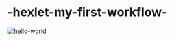 # -hexlet-my-first-workflow-

[![hello-world](https://github.com/ArturAkhmetovSochi/-hexlet-my-first-workflow-/actions/workflows/hello-world.yml/badge.svg)](https://github.com/ArturAkhmetovSochi/-hexlet-my-first-workflow-/actions/workflows/hello-world.yml)
